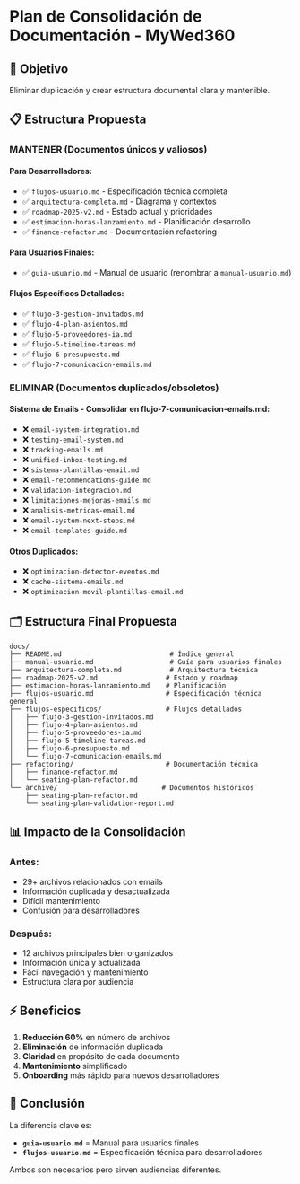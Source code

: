 # Plan de Consolidación de Documentación - MyWed360

## 🎯 Objetivo
Eliminar duplicación y crear estructura documental clara y mantenible.

## 📋 Estructura Propuesta

### **MANTENER (Documentos únicos y valiosos)**

#### **Para Desarrolladores:**
- ✅ `flujos-usuario.md` - Especificación técnica completa
- ✅ `arquitectura-completa.md` - Diagrama y contextos
- ✅ `roadmap-2025-v2.md` - Estado actual y prioridades
- ✅ `estimacion-horas-lanzamiento.md` - Planificación desarrollo
- ✅ `finance-refactor.md` - Documentación refactoring

#### **Para Usuarios Finales:**
- ✅ `guia-usuario.md` - Manual de usuario (renombrar a `manual-usuario.md`)

#### **Flujos Específicos Detallados:**
- ✅ `flujo-3-gestion-invitados.md`
- ✅ `flujo-4-plan-asientos.md` 
- ✅ `flujo-5-proveedores-ia.md`
- ✅ `flujo-5-timeline-tareas.md`
- ✅ `flujo-6-presupuesto.md`
- ✅ `flujo-7-comunicacion-emails.md`

### **ELIMINAR (Documentos duplicados/obsoletos)**

#### **Sistema de Emails - Consolidar en flujo-7-comunicacion-emails.md:**
- ❌ `email-system-integration.md`
- ❌ `testing-email-system.md`
- ❌ `tracking-emails.md`
- ❌ `unified-inbox-testing.md`
- ❌ `sistema-plantillas-email.md`
- ❌ `email-recommendations-guide.md`
- ❌ `validacion-integracion.md`
- ❌ `limitaciones-mejoras-emails.md`
- ❌ `analisis-metricas-email.md`
- ❌ `email-system-next-steps.md`
- ❌ `email-templates-guide.md`

#### **Otros Duplicados:**
- ❌ `optimizacion-detector-eventos.md`
- ❌ `cache-sistema-emails.md`
- ❌ `optimizacion-movil-plantillas-email.md`

## 🗂️ Estructura Final Propuesta

```
docs/
├── README.md                           # Índice general
├── manual-usuario.md                   # Guía para usuarios finales
├── arquitectura-completa.md            # Arquitectura técnica
├── roadmap-2025-v2.md                 # Estado y roadmap
├── estimacion-horas-lanzamiento.md    # Planificación
├── flujos-usuario.md                  # Especificación técnica general
├── flujos-especificos/                # Flujos detallados
│   ├── flujo-3-gestion-invitados.md
│   ├── flujo-4-plan-asientos.md
│   ├── flujo-5-proveedores-ia.md
│   ├── flujo-5-timeline-tareas.md
│   ├── flujo-6-presupuesto.md
│   └── flujo-7-comunicacion-emails.md
├── refactoring/                       # Documentación técnica
│   ├── finance-refactor.md
│   └── seating-plan-refactor.md
└── archive/                          # Documentos históricos
    ├── seating-plan-refactor.md
    └── seating-plan-validation-report.md
```

## 📊 Impacto de la Consolidación

### **Antes:**
- 29+ archivos relacionados con emails
- Información duplicada y desactualizada
- Difícil mantenimiento
- Confusión para desarrolladores

### **Después:**
- 12 archivos principales bien organizados
- Información única y actualizada
- Fácil navegación y mantenimiento
- Estructura clara por audiencia

## ⚡ Beneficios

1. **Reducción 60%** en número de archivos
2. **Eliminación** de información duplicada
3. **Claridad** en propósito de cada documento
4. **Mantenimiento** simplificado
5. **Onboarding** más rápido para nuevos desarrolladores

## 🎯 Conclusión

La diferencia clave es:
- **`guia-usuario.md`** = Manual para usuarios finales
- **`flujos-usuario.md`** = Especificación técnica para desarrolladores

Ambos son necesarios pero sirven audiencias diferentes.

